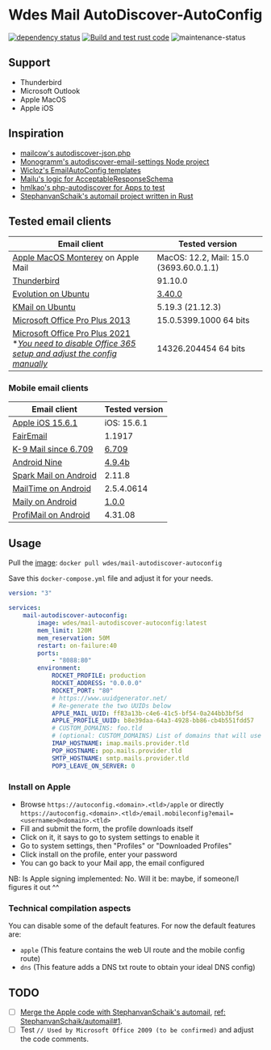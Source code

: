 # Wdes Mail AutoDiscover-AutoConfig

[![dependency status](https://deps.rs/repo/github/wdes/mail-autodiscover-autoconfig/status.svg)](https://deps.rs/repo/github/wdes/mail-autodiscover-autoconfig)
[![Build and test rust code](https://github.com/wdes/mail-autodiscover-autoconfig/actions/workflows/rust.yml/badge.svg)](https://github.com/wdes/mail-autodiscover-autoconfig/actions/workflows/rust.yml)
![maintenance-status](https://img.shields.io/badge/maintenance-passively--maintained-yellowgreen.svg)

## Support

- Thunderbird
- Microsoft Outlook
- Apple MacOS
- Apple iOS

## Inspiration

- [mailcow's autodiscover-json.php](https://github.com/mailcow/mailcow-dockerized/blob/master/data/web/autodiscover-json.php)
- [Monogramm's autodiscover-email-settings Node project](https://github.com/Monogramm/autodiscover-email-settings)
- [Wicloz's EmailAutoConfig templates](https://github.com/Wicloz/EmailAutoConfig/tree/8e02dbd6dca7edfd748802028ba711289a7fe1a5/templates)
- [Mailu's logic for AcceptableResponseSchema](https://github.com/Mailu/Mailu/blob/c15e4e6015592735fa6f730af72b8332e93ae672/core/admin/mailu/internal/views/autoconfig.py#L55-L91)
- [hmlkao's php-autodiscover for Apps to test](https://github.com/hmlkao/php-autodiscover#readme)
- [StephanvanSchaik's automail project written in Rust](https://github.com/StephanvanSchaik/automail)

## Tested email clients

| Email client | Tested version |
| ------------ | -------------- |
| [Apple MacOS Monterey](https://www.apple.com/fr/macos/monterey/) on Apple Mail | MacOS: 12.2, Mail: 15.0 (3693.60.0.1.1) |
| [Thunderbird](https://www.thunderbird.net/) | 91.10.0 |
| [Evolution on Ubuntu](https://wiki.gnome.org/Apps/Evolution/) | [3.40.0](https://gitlab.gnome.org/GNOME/evolution/-/tree/3.40.0/) |
| [KMail on Ubuntu](https://userbase.kde.org/KMail) | 5.19.3 (21.12.3) |
| [Microsoft Office Pro Plus 2013](https://wikipedia.org/wiki/Microsoft_Office_2013) | 15.0.5399.1000 64 bits |
| [Microsoft Office Pro Plus 2021](https://wikipedia.org/wiki/Microsoft_Office_2013) <br> *[_You need to disable Office 365 setup and adjust the config manually_](https://github.com/smartlyway/email-autoconfig-php/issues/2) | 14326.204454 64 bits |

### Mobile email clients

| Email client | Tested version |
| ------------ | -------------- |
| [Apple iOS 15.6.1](https://support.apple.com/en-us/HT213412) | iOS: 15.6.1 |
| [FairEmail](https://github.com/M66B/FairEmail) | 1.1917 |
| [K-9 Mail since 6.709](https://github.com/thundernest/k-9#readme) | [6.709](https://github.com/thundernest/k-9/releases/tag/6.709) |
| [Android Nine](https://www.9folders.com/en/index.html) | [4.9.4b](https://play.google.com/store/apps/details?id=com.ninefolders.hd3) |
| [Spark Mail on Android](https://sparkmailapp.com/) | 2.11.8 |
| [MailTime on Android](https://mailtime.com/) | 2.5.4.0614 |
| [Maily on Android](https://github.com/Enough-Software/enough_mail_app#readme) | [1.0.0](https://play.google.com/store/apps/details?id=de.enough.enough_mail_app) |
| [ProfiMail on Android](https://www.lonelycatgames.com/apps/profimail) | 4.31.08 |

## Usage

Pull the [image](https://hub.docker.com/r/wdes/mail-autodiscover-autoconfig): `docker pull wdes/mail-autodiscover-autoconfig`

Save this `docker-compose.yml` file and adjust it for your needs.

```yml
version: "3"

services:
    mail-autodiscover-autoconfig:
        image: wdes/mail-autodiscover-autoconfig:latest
        mem_limit: 120M
        mem_reservation: 50M
        restart: on-failure:40
        ports:
            - "8088:80"
        environment:
            ROCKET_PROFILE: production
            ROCKET_ADDRESS: "0.0.0.0"
            ROCKET_PORT: "80"
            # https://www.uuidgenerator.net/
            # Re-generate the two UUIDs below
            APPLE_MAIL_UUID: ff83a13b-c4e6-41c5-bf54-0a244bb3bf5d
            APPLE_PROFILE_UUID: b8e39daa-64a3-4928-bb86-cb4b551fdd57
            # CUSTOM_DOMAINS: foo.tld
            # (optional: CUSTOM_DOMAINS) List of domains that will use {imap,pop,smtp}.domain.tld instead of the hosts below
            IMAP_HOSTNAME: imap.mails.provider.tld
            POP_HOSTNAME: pop.mails.provider.tld
            SMTP_HOSTNAME: smtp.mails.provider.tld
            POP3_LEAVE_ON_SERVER: 0
```

### Install on Apple

- Browse `https://autoconfig.<domain>.<tld>/apple` or directly `https://autoconfig.<domain>.<tld>/email.mobileconfig?email=<username>@<domain>.<tld>`
- Fill and submit the form, the profile downloads itself
- Click on it, it says to go to system settings to enable it
- Go to system settings, then "Profiles" or "Downloaded Profiles"
- Click install on the profile, enter your password
- You can go back to your Mail app, the email configured

NB: Is Apple signing implemented: No. Will it be: maybe, if someone/I figures it out ^^

### Technical compilation aspects

You can disable some of the default features. For now the default features are:

- `apple` (This feature contains the web UI route and the mobile config route)
- `dns` (This feature adds a DNS txt route to obtain your ideal DNS config)

## TODO

- [ ] [Merge the Apple code with StephanvanSchaik's automail](https://github.com/StephanvanSchaik/automail), [ref: StephanvanSchaik/automail#1](https://github.com/StephanvanSchaik/automail/issues/1).
- [ ] Test `// Used by Microsoft Office 2009 (to be confirmed)` and adjust the code comments.
